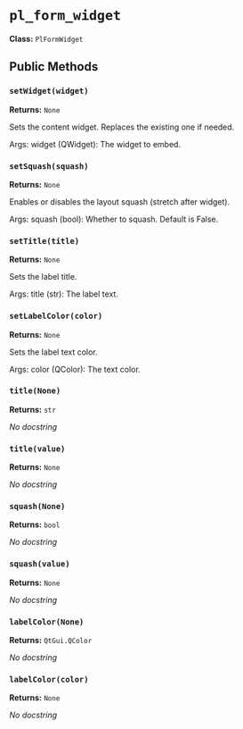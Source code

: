 # `pl_form_widget`

**Class:** `PlFormWidget`

## Public Methods

### `setWidget(widget)`
**Returns:** `None`

Sets the content widget. Replaces the existing one if needed.

Args:
    widget (QWidget): The widget to embed.

### `setSquash(squash)`
**Returns:** `None`

Enables or disables the layout squash (stretch after widget).

Args:
    squash (bool): Whether to squash. Default is False.

### `setTitle(title)`
**Returns:** `None`

Sets the label title.

Args:
    title (str): The label text.

### `setLabelColor(color)`
**Returns:** `None`

Sets the label text color.

Args:
    color (QColor): The text color.

### `title(None)`
**Returns:** `str`

_No docstring_

### `title(value)`
**Returns:** `None`

_No docstring_

### `squash(None)`
**Returns:** `bool`

_No docstring_

### `squash(value)`
**Returns:** `None`

_No docstring_

### `labelColor(None)`
**Returns:** `QtGui.QColor`

_No docstring_

### `labelColor(color)`
**Returns:** `None`

_No docstring_